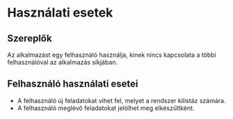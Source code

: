 # Használati esetek

## Szereplők

Az alkalmazást egy felhasználó használja, kinek nincs kapcsolata a többi
felhasználóval az alkalmazás síkjában.

## Felhasználó használati esetei

- A felhasználó új feladatokat vihet fel, melyet a rendszer kilistáz számára.
- A felhasználó meglévő feladatokat jelölhet meg elkészültként.
